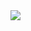 ﻿<!DOCTYPE html>
<html>
    <head>
        <meta charset="utf-8" />
    </head>
    <body>
        <img src="~\images\carHome.PNG" >
    </body>
</html>